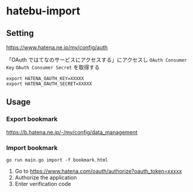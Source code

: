 # hatebu-import

## Setting

https://www.hatena.ne.jp/my/config/auth

「OAuth ではてなのサービスにアクセスする」にアクセスし
`OAuth Consumer Key` `OAuth Consumer Secret` を取得する

```
export HATENA_OAUTH_KEY=XXXXX
export HATENA_OAUTH_SECRET=XXXXX
```
## Usage

### Export bookmark
https://b.hatena.ne.jp/-/my/config/data_management

### Import bookmark
```
go run main.go import -f bookmark.html
```

1. Go to https://www.hatena.com/oauth/authorize?oauth_token=xxxxx
2. Authorize the application
3. Enter verification code